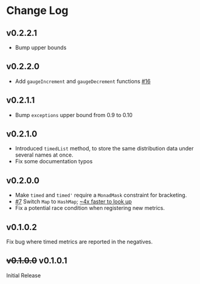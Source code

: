 # Change Log

## v0.2.2.1

- Bump upper bounds

## v0.2.2.0

- Add `gaugeIncrement` and `gaugeDecrement` functions [#16](https://github.com/parsonsmatt/monad-metrics/pull/16)

## v0.2.1.1

- Bump `exceptions` upper bound from 0.9 to 0.10

## v0.2.1.0

- Introduced `timedList` method, to store the same distribution data under several names at once.
- Fix some documentation typos

## v0.2.0.0 

- Make `timed` and `timed'` require a `MonadMask` constraint for bracketing.
- [#7](https://github.com/sellerlabs/monad-metrics/pull/7) Switch `Map` to `HashMap`; [~4x faster to look up](https://github.com/sellerlabs/monad-metrics/pull/8)
- Fix a potential race condition when registering new metrics.

## v0.1.0.2

Fix bug where timed metrics are reported in the negatives.

## ~~v0.1.0.0~~ v0.1.0.1

Initial Release

